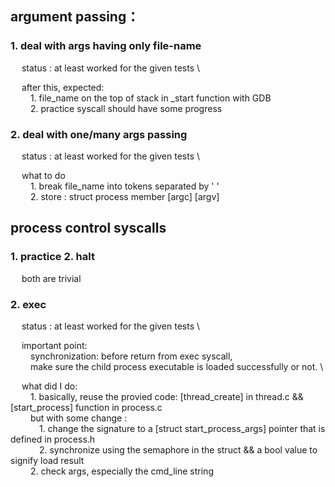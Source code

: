 ## argument passing：
### 1. deal with args having only file-name 
&emsp; status : at least worked for the given tests \

&emsp; after this, expected: \
&emsp;&emsp; 1. file_name on the top of stack in _start function with GDB\
&emsp;&emsp; 2. practice syscall should have some progress

### 2. deal with one/many args passing
&emsp; status : at least worked for the given tests \

&emsp; what to do \
&emsp;&emsp; 1. break file_name into tokens separated by ' ' \
&emsp;&emsp; 2. store : struct process member [argc] [argv]

## process control syscalls
### 1. practice 2. halt 
&emsp; both are trivial
### 2. exec
&emsp; status : at least worked for the given tests \

&emsp; important point: \
&emsp;&emsp; synchronization: before return from exec syscall, \
&emsp;&emsp; make sure the child process executable is loaded successfully or not. \

&emsp; what did I do: \
&emsp;&emsp; 1. basically, reuse the provied code: [thread_create] in thread.c && [start_process] function in process.c \
&emsp;&emsp; but with some change : \
&emsp;&emsp;&emsp; 1. change the signature to a [struct start_process_args] pointer that is defined in process.h \
&emsp;&emsp;&emsp; 2. synchronize using the semaphore in the struct && a bool value to signify load result \
&emsp;&emsp; 2. check args, especially the cmd_line string




